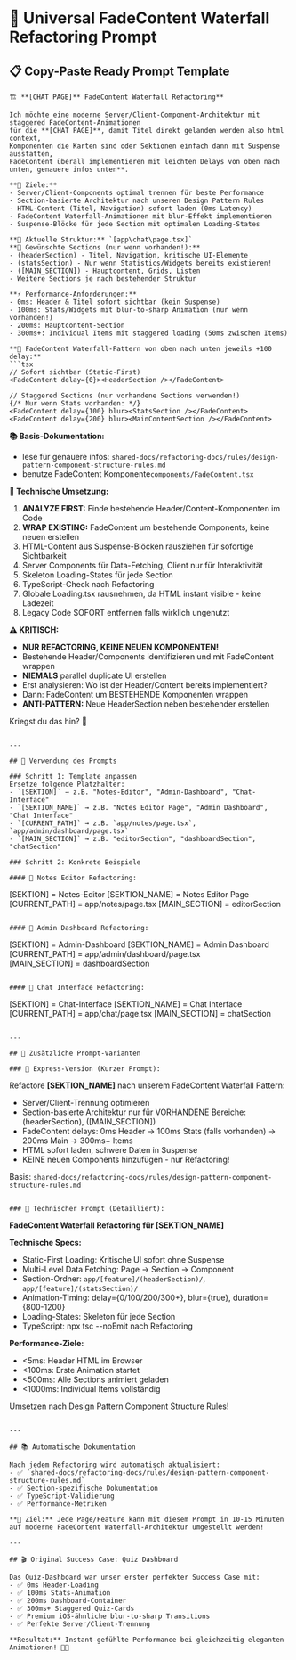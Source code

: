 # 🎨 Universal FadeContent Waterfall Refactoring Prompt

## 📋 Copy-Paste Ready Prompt Template

```
🏗️ **[CHAT PAGE]** FadeContent Waterfall Refactoring**

Ich möchte eine moderne Server/Client-Component-Architektur mit staggered FadeContent-Animationen 
für die **[CHAT PAGE]**, damit Titel direkt gelanden werden also html context, 
Komponenten die Karten sind oder Sektionen einfach dann mit Suspense ausstatten, 
FadeContent überall implementieren mit leichten Delays von oben nach unten, genauere infos unten**. 

**🎯 Ziele:**
- Server/Client-Components optimal trennen für beste Performance
- Section-basierte Architektur nach unseren Design Pattern Rules  
- HTML-Content (Titel, Navigation) sofort laden (0ms Latency)
- FadeContent Waterfall-Animationen mit blur-Effekt implementieren
- Suspense-Blöcke für jede Section mit optimalen Loading-States

**📁 Aktuelle Struktur:** `[app\chat\page.tsx]`
**🎨 Gewünschte Sections (nur wenn vorhanden!):**
- (headerSection) - Titel, Navigation, kritische UI-Elemente
- (statsSection) - Nur wenn Statistics/Widgets bereits existieren! 
- ([MAIN_SECTION]) - Hauptcontent, Grids, Listen
- Weitere Sections je nach bestehender Struktur

**⚡ Performance-Anforderungen:**
- 0ms: Header & Titel sofort sichtbar (kein Suspense)
- 100ms: Stats/Widgets mit blur-to-sharp Animation (nur wenn vorhanden!)
- 200ms: Hauptcontent-Section  
- 300ms+: Individual Items mit staggered loading (50ms zwischen Items)

**🌊 FadeContent Waterfall-Pattern von oben nach unten jeweils +100 delay:**
```tsx
// Sofort sichtbar (Static-First)
<FadeContent delay={0}><HeaderSection /></FadeContent>

// Staggered Sections (nur vorhandene Sections verwenden!)
{/* Nur wenn Stats vorhanden: */}
<FadeContent delay={100} blur><StatsSection /></FadeContent>
<FadeContent delay={200} blur><MainContentSection /></FadeContent>

```

**📚 Basis-Dokumentation:**
- lese für genauere infos: `shared-docs/refactoring-docs/rules/design-pattern-component-structure-rules.md`
- benutze FadeContent Komponente`components/FadeContent.tsx`

**🔧 Technische Umsetzung:**
1. **ANALYZE FIRST:** Finde bestehende Header/Content-Komponenten im Code
2. **WRAP EXISTING:** FadeContent um bestehende Components, keine neuen erstellen
3. HTML-Content aus Suspense-Blöcken rausziehen für sofortige Sichtbarkeit  
4. Server Components für Data-Fetching, Client nur für Interaktivität
5. Skeleton Loading-States für jede Section
6. TypeScript-Check nach Refactoring
7. Globale Loading.tsx rausnehmen, da HTML instant visible - keine Ladezeit
8. Legacy Code SOFORT entfernen falls wirklich ungenutzt

**⚠️ KRITISCH:** 
- **NUR REFACTORING, KEINE NEUEN KOMPONENTEN!** 
- Bestehende Header/Components identifizieren und mit FadeContent wrappen
- **NIEMALS** parallel duplicate UI erstellen
- Erst analysieren: Wo ist der Header/Content bereits implementiert?
- Dann: FadeContent um BESTEHENDE Komponenten wrappen
- **ANTI-PATTERN:** Neue HeaderSection neben bestehender erstellen

Kriegst du das hin? 🚀
```

---

## 🎯 Verwendung des Prompts

### Schritt 1: Template anpassen
Ersetze folgende Platzhalter:
- `[SEKTION]` → z.B. "Notes-Editor", "Admin-Dashboard", "Chat-Interface" 
- `[SEKTION_NAME]` → z.B. "Notes Editor Page", "Admin Dashboard", "Chat Interface"
- `[CURRENT_PATH]` → z.B. `app/notes/page.tsx`, `app/admin/dashboard/page.tsx`
- `[MAIN_SECTION]` → z.B. "editorSection", "dashboardSection", "chatSection"

### Schritt 2: Konkrete Beispiele

#### 📝 Notes Editor Refactoring:
```
[SEKTION] = Notes-Editor
[SEKTION_NAME] = Notes Editor Page  
[CURRENT_PATH] = app/notes/page.tsx
[MAIN_SECTION] = editorSection
```

#### 👑 Admin Dashboard Refactoring:
```
[SEKTION] = Admin-Dashboard
[SEKTION_NAME] = Admin Dashboard
[CURRENT_PATH] = app/admin/dashboard/page.tsx  
[MAIN_SECTION] = dashboardSection
```

#### 💬 Chat Interface Refactoring:
```
[SEKTION] = Chat-Interface
[SEKTION_NAME] = Chat Interface
[CURRENT_PATH] = app/chat/page.tsx
[MAIN_SECTION] = chatSection
```

---

## 🌟 Zusätzliche Prompt-Varianten

### 🚀 Express-Version (Kurzer Prompt):
```
Refactore **[SEKTION_NAME]** nach unserem FadeContent Waterfall Pattern:
- Server/Client-Trennung optimieren
- Section-basierte Architektur nur für VORHANDENE Bereiche: (headerSection), ([MAIN_SECTION])  
- FadeContent delays: 0ms Header → 100ms Stats (falls vorhanden) → 200ms Main → 300ms+ Items
- HTML sofort laden, schwere Daten in Suspense
- KEINE neuen Components hinzufügen - nur Refactoring!

Basis: `shared-docs/refactoring-docs/rules/design-pattern-component-structure-rules.md`
```

### 🔧 Technischer Prompt (Detailliert):
```
**FadeContent Waterfall Refactoring für [SEKTION_NAME]**

**Technische Specs:**
- Static-First Loading: Kritische UI sofort ohne Suspense
- Multi-Level Data Fetching: Page → Section → Component
- Section-Ordner: `app/[feature]/(headerSection)/`, `app/[feature]/(statsSection)/`
- Animation-Timing: delay={0/100/200/300+}, blur={true}, duration={800-1200}
- Loading-States: Skeleton für jede Section
- TypeScript: npx tsc --noEmit nach Refactoring

**Performance-Ziele:**
- <5ms: Header HTML im Browser
- <100ms: Erste Animation startet  
- <500ms: Alle Sections animiert geladen
- <1000ms: Individual Items vollständig

Umsetzen nach Design Pattern Component Structure Rules!
```

---

## 📚 Automatische Dokumentation

Nach jedem Refactoring wird automatisch aktualisiert:
- ✅ `shared-docs/refactoring-docs/rules/design-pattern-component-structure-rules.md`
- ✅ Section-spezifische Dokumentation
- ✅ TypeScript-Validierung
- ✅ Performance-Metriken

**🎯 Ziel:** Jede Page/Feature kann mit diesem Prompt in 10-15 Minuten auf moderne FadeContent Waterfall-Architektur umgestellt werden!

---

## 🎬 Original Success Case: Quiz Dashboard

Das Quiz-Dashboard war unser erster perfekter Success Case mit:
- ✅ 0ms Header-Loading
- ✅ 100ms Stats-Animation  
- ✅ 200ms Dashboard-Container
- ✅ 300ms+ Staggered Quiz-Cards
- ✅ Premium iOS-ähnliche blur-to-sharp Transitions
- ✅ Perfekte Server/Client-Trennung

**Resultat:** Instant-gefühlte Performance bei gleichzeitig eleganten Animationen! 🚀✨